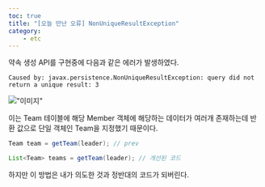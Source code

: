 ```yaml
---
toc: true
title: "[오늘 만난 오류] NonUniqueResultException"
category:
    - etc
---
```


약속 생성 API를 구현중에 다음과 같은 에러가 발생하였다.

`Caused by: javax.persistence.NonUniqueResultException: query did not return a unique result: 3`

!["이미지"](https://i.imgur.com/YrXornr.png)

이는 Team 테이블에 해당 Member 객체에 해당하는 데이터가 여러개 존재하는데 반환 값으로 단일 객체인 Team을 지정했기 때문이다.

```java
Team team = getTeam(leader); // prev

List<Team> teams = getTeam(leader); // 개선된 코드
```

하지만 이 방법은 내가 의도한 것과 정반대의 코드가 되버린다. 

